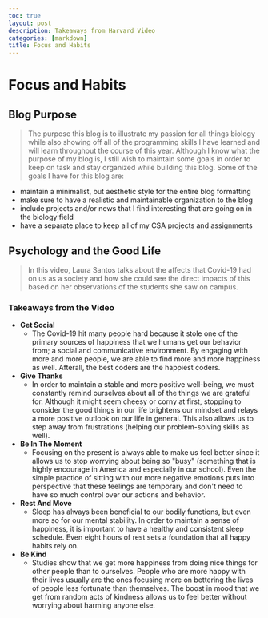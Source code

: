 ```yaml
---
toc: true
layout: post
description: Takeaways from Harvard Video
categories: [markdown]
title: Focus and Habits
---
```


# Focus and Habits

## Blog Purpose

> The purpose this blog is to illustrate my passion for all things biology while also showing off all of the programming skills I have learned and will learn throughout the course of this year. Although I know what the purpose of my blog is, I still wish to maintain some goals in order to keep on task and stay organized while building this blog. Some of the goals I have for this blog are:

* maintain a minimalist, but aesthetic style for the entire blog formatting
* make sure to have a realistic and maintainable organization to the blog
* include projects and/or news that I find interesting that are going on in the biology field
* have a separate place to keep all of my CSA projects and assignments



## Psychology and the Good Life
> In this video, Laura Santos talks about the affects that Covid-19 had on us as a society and how she could see the direct impacts of this based on her observations of the students she saw on campus.

### Takeaways from the Video
* **Get Social**
    * The Covid-19 hit many people hard because it stole one of the primary sources of happiness that we humans get our behavior from; a social and communicative environment. By engaging with more and more people, we are able to find more and more happiness as well. Afterall, the best coders are the happiest coders.
* **Give Thanks**
    * In order to maintain a stable and more positive well-being, we must constantly remind ourselves about all of the things we are grateful for. Although it might seem cheesy or corny at first, stopping to consider the good things in our life brightens our mindset and relays a more positive outlook on our life in general. This also allows us to step away from frustrations (helping our problem-solving skills as well).
* **Be In The Moment**
    * Focusing on the present is always able to make us feel better since it allows us to stop worrying about being so "busy" (something that is highly encourage in America and especially in our school). Even the simple practice of sitting with our more negative emotions puts into perspective that these feelings are temporary and don't need to have so much control over our actions and behavior. 
* **Rest And Move**
    * Sleep has always been beneficial to our bodily functions, but even more so for our mental stability. In order to maintain a sense of happiness, it is important to have a healthy and consistent sleep schedule. Even eight hours of rest sets a foundation that all happy habits rely on.
*  **Be Kind**
    * Studies show that we get more happiness from doing nice things for other people than to ourselves. People who are more happy with their lives usually are the ones focusing more on bettering the lives of people less fortunate than themselves. The boost in mood that we get from random acts of kindness allows us to feel better without worrying about harming anyone else. 